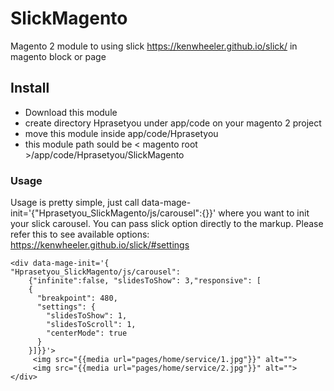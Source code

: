 # SlickMagento
Magento 2 module to using slick https://kenwheeler.github.io/slick/ in magento block or page 

## Install
- Download this module
- create directory Hprasetyou under app/code on your magento 2 project
- move this module inside app/code/Hprasetyou
- this module path sould be < magento root >/app/code/Hprasetyou/SlickMagento

### Usage
Usage is pretty simple, just call data-mage-init='{"Hprasetyou_SlickMagento/js/carousel":{}}' where you want to init your slick carousel. You can pass slick option directly to the markup. Please refer this to see available options: https://kenwheeler.github.io/slick/#settings

    <div data-mage-init='{
    "Hprasetyou_SlickMagento/js/carousel": 
        {"infinite":false, "slidesToShow": 3,"responsive": [
        {
          "breakpoint": 480,
          "settings": {
            "slidesToShow": 1,
            "slidesToScroll": 1,
            "centerMode": true
          }
        }]}}'>
         <img src="{{media url="pages/home/service/1.jpg"}}" alt="">
         <img src="{{media url="pages/home/service/2.jpg"}}" alt="">
    </div>

